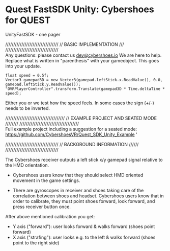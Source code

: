 # Quest FastSDK Unity: Cybershoes for QUEST
UnityFastSDK - one pager

///////////////////////////////// 
//  BASIC IMPLEMENTATION  /// 
/////////////////////////////////  
Any questions: please contact us dev@cybershoes.io  We are here to help.  
Replace what is written in "parenthesis" with your gameobject. This goes into your update.

```
float speed = 0.5f;
Vector3 gamepad3D = new Vector3(gamepad.leftStick.x.ReadValue(), 0.0, gamepad.leftStick.y.ReadValue());
"OVRPlayerController".transform.Translate(gamepad3D * Time.deltaTime * speed);

```
Either you or we test how the speed feels. In some cases the sign (+/-) needs to be inverted.

///////////////////////////////////// 
//  EXAMPLE PROJECT AND SEATED MODE  //////// 
/////////////////////////////////////  
Full example project including a suggestion for a seated mode: https://github.com/CybershoesVR/Quest_SDK_Unity_Example '

/////////////////////////////////
// BACKGROUND INFORMATION  //////
/////////////////////////////////

The Cybershoes receiver outputs a left stick x/y gamepad signal relative to the HMD orientation.  

* Cybershoes users know that they should select HMD oriented movement in the game settings. 

* There are gyroscopes in receiver and shoes taking care of the correlation between shoes and headset. 
Cybershoes users know that in order to calibrate, they must point shoes forward, look forward, and press receiver button once. 

After above mentioned calibration you get:
* Y axis ("forward"): user looks forward & walks forward (shoes point forward)
* X axis ("strafing"): user looks e.g. to the left & walks forward (shoes point to the right side)
